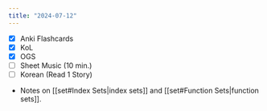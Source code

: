 ```yaml
---
title: "2024-07-12"
---
```


- [x] Anki Flashcards
- [x] KoL
- [x] OGS
- [ ] Sheet Music (10 min.)
- [ ] Korean (Read 1 Story)

* Notes on [[set#Index Sets|index sets]] and [[set#Function Sets|function sets]].